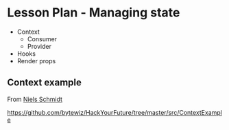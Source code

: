 # Lesson Plan - Managing state

- Context
  - Consumer
  - Provider
- Hooks
- Render props

## Context example

From [Niels Schmidt ](https://github.com/bytewiz)

https://github.com/bytewiz/HackYourFuture/tree/master/src/ContextExample


